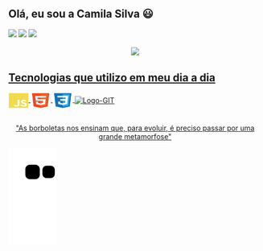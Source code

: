 ## Olá, eu sou a Camila Silva &#128515;
<div> 
  <a href="#" target="_blank"><img src="https://img.shields.io/badge/Discord-7289DA?style=for-the-badge&logo=discord&logoColor=white" target="_blank"></a> 
  <a href = "mailto:cf.silv466@gmail.com"><img src="https://img.shields.io/badge/-Gmail-%23333?style=for-the-badge&logo=gmail&logoColor=white" target="_blank"></a>
  <a href="https://www.linkedin.com/in/camila-silva-2064681b5/" target="_blank"><img src="https://img.shields.io/badge/-LinkedIn-%230077B5?style=for-the-badge&logo=linkedin&logoColor=white" target="_blank"></a> 
<div align="center">
  <a href="https://github.com/Camila-silv">
    <br> 
  <img height="180em" src="https://github-readme-stats.vercel.app/api?username=Camila-silv&show_icons=true&theme=dracula&include_all_commits=true&count_private=true"/>

</div>
  
## Tecnologias que utilizo em meu dia a dia 
 
<div style="display: inline_block">
  <img align="center" alt="Logo-Js" height="30" width="40" src="https://raw.githubusercontent.com/devicons/devicon/master/icons/javascript/javascript-plain.svg">
  <img align="center" alt="Logo-HTML" height="30" width="40" src="https://raw.githubusercontent.com/devicons/devicon/master/icons/html5/html5-original.svg">
  <img align="center" alt="Logo-CSS" height="30" width="40" src="https://raw.githubusercontent.com/devicons/devicon/master/icons/css3/css3-original.svg">
  <img align="center" alt="Logo-GIT" height="30" width="40" src="https://cdn.jsdelivr.net/gh/devicons/devicon/icons/git/git-original.svg">
  
  
  <div>
    <br>
    <p align="center">"As borboletas nos ensinam que, para evoluir, é preciso passar por uma grande metamorfose"</p> 
  </div>
    
  ![Snake animation](https://github.com/rafaballerini/rafaballerini/blob/output/github-contribution-grid-snake.svg)
</div>
  
  
  
